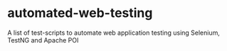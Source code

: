 # automated-web-testing
A list of test-scripts to automate web application testing using Selenium, TestNG and Apache POI
